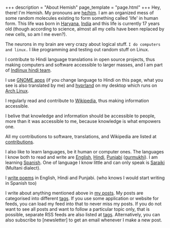 +++
description = "About Hemish"
page_template = "page.html"
+++
Hey, there! I'm Hemish. My pronouns are [he/him]. I am an organized mess of some random molecules existing to form something called 'life' in human form. This life was born in [Haryana], [India] and this life is currently 17 years old (though according to science, almost all my cells have been replaced by new cells, so am I me even?).

The neurons in my brain are very crazy about logical stuff.
```I do computers and linux.``` I like programming and testing out random stuff on Linux.

I contribute to Hindi language translations in open source projects, thus making computers and software accessible to larger masses, and I am part of [Indlinux hindi team].

I use [GNOME apps] (if you change language to Hindi on this page, what you see is also translated by me) and [hyprland] on my desktop which runs on [Arch Linux].

I regularly read and contribute to [Wikipedia], thus making information accessible.

I belive that knowledge and information should be accessible to people, more than it was accessible to me, because knowledge is what empowers one.

All my contributions to software, translations, and Wikipedia are listed at [contributions].

I also like to learn languages, be it human or computer ones. The languages I know both to read and write are [English], [Hindi], [Punjabi] ([gurmukhi]). I am learning [Spanish]. One of language I know little and can only speak is [Saraiki] (Multani dialect).

I [write poems] in English, Hindi and Punjabi. (who knows I would start writing in Spanish too)

I write about anything mentioned above in [my posts]. My posts are categorised into different [tags]. If you use some application or website for feeds, you can load my feed into that to never miss my posts. If you do not want to see all posts and want to follow a particular topic only, that is possible, separate RSS feeds are also listed at [tags]. Alternatively, you can also subscribe to [newsletter] to get an email whenever I make a new post.

[he/him]: https://pronouns.org/he-him
[Haryana]: https://en.wikipedia.org/wiki/Haryana
[India]: https://en.wikipedia.org/wiki/India
[Wikipedia]: https://en.wikipedia.org
[my posts]: /posts
[GNOME apps]: https://apps.gnome.org
[hyprland]: https://hyprland.org
[Indlinux hindi team]: https://indlinux.org
[Arch Linux]: https://archlinux.org
[write poems]: /poems
[contributions]: /contributions
[English]: https://en.wikipedia.org/wiki/English_language
[Hindi]: https://en.wikipedia.org/wiki/Hindi
[Punjabi]: https://en.wikipedia.org/wiki/Punjabi_language
[Spanish]: https://en.wikipedia.org/wiki/Spanish_language
[gurmukhi]: https://en.wikipedia.org/wiki/Gurmukhi
[Saraiki]: https://en.wikipedia.org/wiki/Saraiki_language
[tags]: /tags
